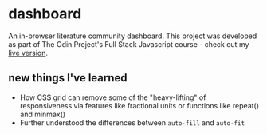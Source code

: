 # dashboard

An in-browser literature community dashboard. This project was developed as part of The Odin Project's Full Stack Javascript course - check out my [live version]().

## new things I've learned

- How CSS grid can remove some of the "heavy-lifting" of responsiveness via features like fractional units or functions like repeat() and minmax()
- Further understood the differences between `auto-fill` and `auto-fit`